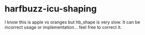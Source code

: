 harfbuzz-icu-shaping
====================

I know this is apple vs oranges but hb_shape is very slow. It can be incorrect usage or implementation... feel free to correct it.


